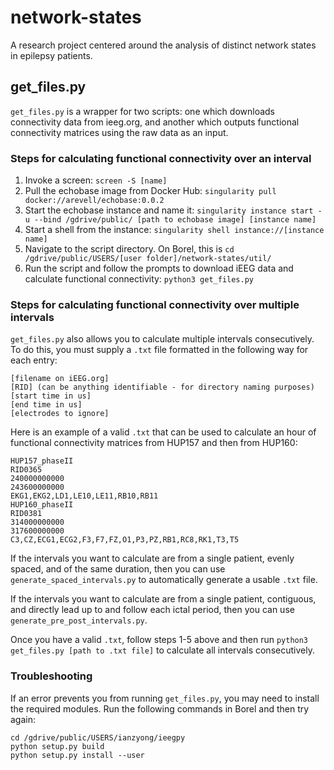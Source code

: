 # network-states
A research project centered around the analysis of distinct network states in epilepsy patients.

## get_files.py
`get_files.py` is a wrapper for two scripts: one which downloads connectivity data from ieeg.org, and another which outputs functional connectivity matrices using the raw data as an input.

### Steps for calculating functional connectivity over an interval
1. Invoke a screen: `screen -S [name]`
2. Pull the echobase image from Docker Hub: `singularity pull docker://arevell/echobase:0.0.2`
3. Start the echobase instance and name it: `singularity instance start -u --bind /gdrive/public/ [path to echobase image] [instance name]`
4. Start a shell from the instance: `singularity shell instance://[instance name]`  
5. Navigate to the script directory. On Borel, this is `cd /gdrive/public/USERS/[user folder]/network-states/util/`
6. Run the script and follow the prompts to download iEEG data and calculate functional connectivity: `python3 get_files.py`

### Steps for calculating functional connectivity over multiple intervals
`get_files.py` also allows you to calculate multiple intervals consecutively. To do this, you must supply a `.txt` file formatted in the following way for each entry:
```
[filename on iEEG.org]
[RID] (can be anything identifiable - for directory naming purposes)
[start time in us]
[end time in us]
[electrodes to ignore]
```
Here is an example of a valid `.txt` that can be used to calculate an hour of functional connectivity matrices from HUP157 and then from HUP160:
```
HUP157_phaseII
RID0365
240000000000
243600000000
EKG1,EKG2,LD1,LE10,LE11,RB10,RB11
HUP160_phaseII
RID0381
314000000000
317600000000
C3,CZ,ECG1,ECG2,F3,F7,FZ,O1,P3,PZ,RB1,RC8,RK1,T3,T5
```
If the intervals you want to calculate are from a single patient, evenly spaced, and of the same duration, then you can use `generate_spaced_intervals.py` to automatically generate a usable `.txt` file.

If the intervals you want to calculate are from a single patient, contiguous, and directly lead up to and follow each ictal period, then you can use `generate_pre_post_intervals.py`. 

Once you have a valid `.txt`, follow steps 1-5 above and then run `python3 get_files.py [path to .txt file]` to calculate all intervals consecutively.

### Troubleshooting
If an error prevents you from running `get_files.py`, you may need to install the required modules. Run the following commands in Borel and then try again:
```
cd /gdrive/public/USERS/ianzyong/ieegpy
python setup.py build
python setup.py install --user
```
